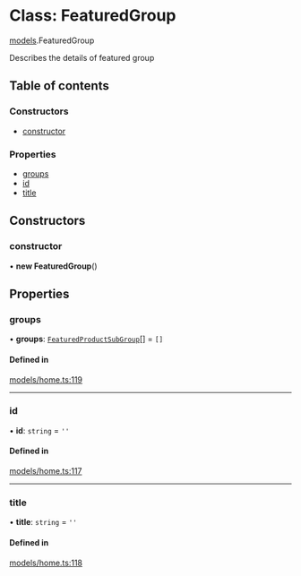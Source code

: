 # Class: FeaturedGroup

[models](../wiki/models).FeaturedGroup

Describes the details of featured group

## Table of contents

### Constructors

- [constructor](../wiki/models.FeaturedGroup#constructor)

### Properties

- [groups](../wiki/models.FeaturedGroup#groups)
- [id](../wiki/models.FeaturedGroup#id)
- [title](../wiki/models.FeaturedGroup#title)

## Constructors

### constructor

• **new FeaturedGroup**()

## Properties

### groups

• **groups**: [`FeaturedProductSubGroup`](../wiki/models.FeaturedProductSubGroup)[] = `[]`

#### Defined in

[models/home.ts:119](https://gitlab.com/baliganikhil/blackmirror-sdk/-/blob/349365c/src/models/home.ts#L119)

___

### id

• **id**: `string` = `''`

#### Defined in

[models/home.ts:117](https://gitlab.com/baliganikhil/blackmirror-sdk/-/blob/349365c/src/models/home.ts#L117)

___

### title

• **title**: `string` = `''`

#### Defined in

[models/home.ts:118](https://gitlab.com/baliganikhil/blackmirror-sdk/-/blob/349365c/src/models/home.ts#L118)
